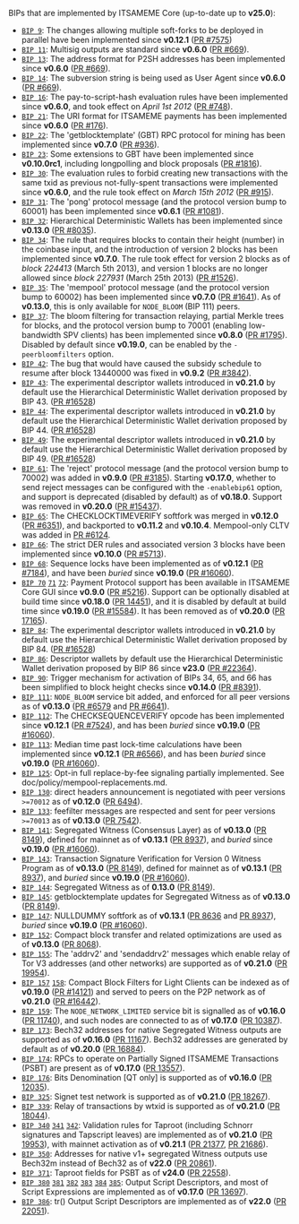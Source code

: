 BIPs that are implemented by ITSAMEME Core (up-to-date up to **v25.0**):

* [`BIP 9`](https://github.com/itsameme/bips/blob/master/bip-0009.mediawiki): The changes allowing multiple soft-forks to be deployed in parallel have been implemented since **v0.12.1**  ([PR #7575](https://github.com/itsamemedev/ITSAMEME/pull/7575))
* [`BIP 11`](https://github.com/itsameme/bips/blob/master/bip-0011.mediawiki): Multisig outputs are standard since **v0.6.0** ([PR #669](https://github.com/itsamemedev/ITSAMEME/pull/669)).
* [`BIP 13`](https://github.com/itsameme/bips/blob/master/bip-0013.mediawiki): The address format for P2SH addresses has been implemented since **v0.6.0** ([PR #669](https://github.com/itsamemedev/ITSAMEME/pull/669)).
* [`BIP 14`](https://github.com/itsameme/bips/blob/master/bip-0014.mediawiki): The subversion string is being used as User Agent since **v0.6.0** ([PR #669](https://github.com/itsamemedev/ITSAMEME/pull/669)).
* [`BIP 16`](https://github.com/itsameme/bips/blob/master/bip-0016.mediawiki): The pay-to-script-hash evaluation rules have been implemented since **v0.6.0**, and took effect on *April 1st 2012* ([PR #748](https://github.com/itsamemedev/ITSAMEME/pull/748)).
* [`BIP 21`](https://github.com/itsameme/bips/blob/master/bip-0021.mediawiki): The URI format for ITSAMEME payments has been implemented since **v0.6.0** ([PR #176](https://github.com/itsamemedev/ITSAMEME/pull/176)).
* [`BIP 22`](https://github.com/itsameme/bips/blob/master/bip-0022.mediawiki): The 'getblocktemplate' (GBT) RPC protocol for mining has been implemented since **v0.7.0** ([PR #936](https://github.com/itsamemedev/ITSAMEME/pull/936)).
* [`BIP 23`](https://github.com/itsameme/bips/blob/master/bip-0023.mediawiki): Some extensions to GBT have been implemented since **v0.10.0rc1**, including longpolling and block proposals ([PR #1816](https://github.com/itsamemedev/ITSAMEME/pull/1816)).
* [`BIP 30`](https://github.com/itsameme/bips/blob/master/bip-0030.mediawiki): The evaluation rules to forbid creating new transactions with the same txid as previous not-fully-spent transactions were implemented since **v0.6.0**, and the rule took effect on *March 15th 2012* ([PR #915](https://github.com/itsamemedev/ITSAMEME/pull/915)).
* [`BIP 31`](https://github.com/itsameme/bips/blob/master/bip-0031.mediawiki): The 'pong' protocol message (and the protocol version bump to 60001) has been implemented since **v0.6.1** ([PR #1081](https://github.com/itsamemedev/ITSAMEME/pull/1081)).
* [`BIP 32`](https://github.com/itsameme/bips/blob/master/bip-0032.mediawiki): Hierarchical Deterministic Wallets has been implemented since **v0.13.0** ([PR #8035](https://github.com/itsamemedev/ITSAMEME/pull/8035)).
* [`BIP 34`](https://github.com/itsameme/bips/blob/master/bip-0034.mediawiki): The rule that requires blocks to contain their height (number) in the coinbase input, and the introduction of version 2 blocks has been implemented since **v0.7.0**. The rule took effect for version 2 blocks as of *block 224413* (March 5th 2013), and version 1 blocks are no longer allowed since *block 227931* (March 25th 2013) ([PR #1526](https://github.com/itsamemedev/ITSAMEME/pull/1526)).
* [`BIP 35`](https://github.com/itsameme/bips/blob/master/bip-0035.mediawiki): The 'mempool' protocol message (and the protocol version bump to 60002) has been implemented since **v0.7.0** ([PR #1641](https://github.com/itsamemedev/ITSAMEME/pull/1641)). As of **v0.13.0**, this is only available for `NODE_BLOOM` (BIP 111) peers.
* [`BIP 37`](https://github.com/itsameme/bips/blob/master/bip-0037.mediawiki): The bloom filtering for transaction relaying, partial Merkle trees for blocks, and the protocol version bump to 70001 (enabling low-bandwidth SPV clients) has been implemented since **v0.8.0** ([PR #1795](https://github.com/itsamemedev/ITSAMEME/pull/1795)). Disabled by default since **v0.19.0**, can be enabled by the `-peerbloomfilters` option.
* [`BIP 42`](https://github.com/itsameme/bips/blob/master/bip-0042.mediawiki): The bug that would have caused the subsidy schedule to resume after block 13440000 was fixed in **v0.9.2** ([PR #3842](https://github.com/itsamemedev/ITSAMEME/pull/3842)).
* [`BIP 43`](https://github.com/itsameme/bips/blob/master/bip-0043.mediawiki): The experimental descriptor wallets introduced in **v0.21.0** by default use the Hierarchical Deterministic Wallet derivation proposed by BIP 43. ([PR #16528](https://github.com/itsamemedev/ITSAMEME/pull/16528))
* [`BIP 44`](https://github.com/itsameme/bips/blob/master/bip-0044.mediawiki): The experimental descriptor wallets introduced in **v0.21.0** by default use the Hierarchical Deterministic Wallet derivation proposed by BIP 44. ([PR #16528](https://github.com/itsamemedev/ITSAMEME/pull/16528))
* [`BIP 49`](https://github.com/itsameme/bips/blob/master/bip-0049.mediawiki): The experimental descriptor wallets introduced in **v0.21.0** by default use the Hierarchical Deterministic Wallet derivation proposed by BIP 49. ([PR #16528](https://github.com/itsamemedev/ITSAMEME/pull/16528))
* [`BIP 61`](https://github.com/itsameme/bips/blob/master/bip-0061.mediawiki): The 'reject' protocol message (and the protocol version bump to 70002) was added in **v0.9.0** ([PR #3185](https://github.com/itsamemedev/ITSAMEME/pull/3185)). Starting **v0.17.0**, whether to send reject messages can be configured with the `-enablebip61` option, and support is deprecated (disabled by default) as of **v0.18.0**. Support was removed in **v0.20.0** ([PR #15437](https://github.com/itsamemedev/ITSAMEME/pull/15437)).
* [`BIP 65`](https://github.com/itsameme/bips/blob/master/bip-0065.mediawiki): The CHECKLOCKTIMEVERIFY softfork was merged in **v0.12.0** ([PR #6351](https://github.com/itsamemedev/ITSAMEME/pull/6351)), and backported to **v0.11.2** and **v0.10.4**. Mempool-only CLTV was added in [PR #6124](https://github.com/itsamemedev/ITSAMEME/pull/6124).
* [`BIP 66`](https://github.com/itsameme/bips/blob/master/bip-0066.mediawiki): The strict DER rules and associated version 3 blocks have been implemented since **v0.10.0** ([PR #5713](https://github.com/itsamemedev/ITSAMEME/pull/5713)).
* [`BIP 68`](https://github.com/itsameme/bips/blob/master/bip-0068.mediawiki): Sequence locks have been implemented as of **v0.12.1**  ([PR #7184](https://github.com/itsamemedev/ITSAMEME/pull/7184)), and have been *buried* since **v0.19.0** ([PR #16060](https://github.com/itsamemedev/ITSAMEME/pull/16060)).
* [`BIP 70`](https://github.com/itsameme/bips/blob/master/bip-0070.mediawiki) [`71`](https://github.com/itsameme/bips/blob/master/bip-0071.mediawiki) [`72`](https://github.com/itsameme/bips/blob/master/bip-0072.mediawiki):
  Payment Protocol support has been available in ITSAMEME Core GUI since **v0.9.0** ([PR #5216](https://github.com/itsamemedev/ITSAMEME/pull/5216)).
  Support can be optionally disabled at build time since **v0.18.0** ([PR 14451](https://github.com/itsamemedev/ITSAMEME/pull/14451)),
  and it is disabled by default at build time since **v0.19.0** ([PR #15584](https://github.com/itsamemedev/ITSAMEME/pull/15584)).
  It has been removed as of **v0.20.0** ([PR 17165](https://github.com/itsamemedev/ITSAMEME/pull/17165)).
* [`BIP 84`](https://github.com/itsameme/bips/blob/master/bip-0084.mediawiki): The experimental descriptor wallets introduced in **v0.21.0** by default use the Hierarchical Deterministic Wallet derivation proposed by BIP 84. ([PR #16528](https://github.com/itsamemedev/ITSAMEME/pull/16528))
* [`BIP 86`](https://github.com/itsameme/bips/blob/master/bip-0086.mediawiki): Descriptor wallets by default use the Hierarchical Deterministic Wallet derivation proposed by BIP 86 since **v23.0** ([PR #22364](https://github.com/itsamemedev/ITSAMEME/pull/22364)).
* [`BIP 90`](https://github.com/itsameme/bips/blob/master/bip-0090.mediawiki): Trigger mechanism for activation of BIPs 34, 65, and 66 has been simplified to block height checks since **v0.14.0** ([PR #8391](https://github.com/itsamemedev/ITSAMEME/pull/8391)).
* [`BIP 111`](https://github.com/itsameme/bips/blob/master/bip-0111.mediawiki): `NODE_BLOOM` service bit added, and enforced for all peer versions as of **v0.13.0** ([PR #6579](https://github.com/itsamemedev/ITSAMEME/pull/6579) and [PR #6641](https://github.com/itsamemedev/ITSAMEME/pull/6641)).
* [`BIP 112`](https://github.com/itsameme/bips/blob/master/bip-0112.mediawiki): The CHECKSEQUENCEVERIFY opcode has been implemented since **v0.12.1** ([PR #7524](https://github.com/itsamemedev/ITSAMEME/pull/7524)), and has been *buried* since **v0.19.0** ([PR #16060](https://github.com/itsamemedev/ITSAMEME/pull/16060)).
* [`BIP 113`](https://github.com/itsameme/bips/blob/master/bip-0113.mediawiki): Median time past lock-time calculations have been implemented since **v0.12.1** ([PR #6566](https://github.com/itsamemedev/ITSAMEME/pull/6566)), and has been *buried* since **v0.19.0** ([PR #16060](https://github.com/itsamemedev/ITSAMEME/pull/16060)).
* [`BIP 125`](https://github.com/itsameme/bips/blob/master/bip-0125.mediawiki): Opt-in full replace-by-fee signaling partially implemented. See doc/policy/mempool-replacements.md.
* [`BIP 130`](https://github.com/itsameme/bips/blob/master/bip-0130.mediawiki): direct headers announcement is negotiated with peer versions `>=70012` as of **v0.12.0** ([PR 6494](https://github.com/itsamemedev/ITSAMEME/pull/6494)).
* [`BIP 133`](https://github.com/itsameme/bips/blob/master/bip-0133.mediawiki): feefilter messages are respected and sent for peer versions `>=70013` as of **v0.13.0** ([PR 7542](https://github.com/itsamemedev/ITSAMEME/pull/7542)).
* [`BIP 141`](https://github.com/itsameme/bips/blob/master/bip-0141.mediawiki): Segregated Witness (Consensus Layer) as of **v0.13.0** ([PR 8149](https://github.com/itsamemedev/ITSAMEME/pull/8149)), defined for mainnet as of **v0.13.1** ([PR 8937](https://github.com/itsamemedev/ITSAMEME/pull/8937)), and *buried* since **v0.19.0** ([PR #16060](https://github.com/itsamemedev/ITSAMEME/pull/16060)).
* [`BIP 143`](https://github.com/itsameme/bips/blob/master/bip-0143.mediawiki): Transaction Signature Verification for Version 0 Witness Program as of **v0.13.0** ([PR 8149](https://github.com/itsamemedev/ITSAMEME/pull/8149)), defined for mainnet as of **v0.13.1** ([PR 8937](https://github.com/itsamemedev/ITSAMEME/pull/8937)), and *buried* since **v0.19.0** ([PR #16060](https://github.com/itsamemedev/ITSAMEME/pull/16060)).
* [`BIP 144`](https://github.com/itsameme/bips/blob/master/bip-0144.mediawiki): Segregated Witness as of **0.13.0** ([PR 8149](https://github.com/itsamemedev/ITSAMEME/pull/8149)).
* [`BIP 145`](https://github.com/itsameme/bips/blob/master/bip-0145.mediawiki): getblocktemplate updates for Segregated Witness as of **v0.13.0** ([PR 8149](https://github.com/itsamemedev/ITSAMEME/pull/8149)).
* [`BIP 147`](https://github.com/itsameme/bips/blob/master/bip-0147.mediawiki): NULLDUMMY softfork as of **v0.13.1** ([PR 8636](https://github.com/itsamemedev/ITSAMEME/pull/8636) and [PR 8937](https://github.com/itsamemedev/ITSAMEME/pull/8937)), *buried* since **v0.19.0** ([PR #16060](https://github.com/itsamemedev/ITSAMEME/pull/16060)).
* [`BIP 152`](https://github.com/itsameme/bips/blob/master/bip-0152.mediawiki): Compact block transfer and related optimizations are used as of **v0.13.0** ([PR 8068](https://github.com/itsamemedev/ITSAMEME/pull/8068)).
* [`BIP 155`](https://github.com/itsameme/bips/blob/master/bip-0155.mediawiki): The 'addrv2' and 'sendaddrv2' messages which enable relay of Tor V3 addresses (and other networks) are supported as of **v0.21.0** ([PR 19954](https://github.com/itsamemedev/ITSAMEME/pull/19954)).
* [`BIP 157`](https://github.com/itsameme/bips/blob/master/bip-0157.mediawiki)
  [`158`](https://github.com/itsameme/bips/blob/master/bip-0158.mediawiki): Compact Block Filters for Light Clients can be indexed as of **v0.19.0** ([PR #14121](https://github.com/itsamemedev/ITSAMEME/pull/14121)) and served to peers on the P2P network as of **v0.21.0** ([PR #16442](https://github.com/itsamemedev/ITSAMEME/pull/16442)).
* [`BIP 159`](https://github.com/itsameme/bips/blob/master/bip-0159.mediawiki): The `NODE_NETWORK_LIMITED` service bit is signalled as of **v0.16.0** ([PR 11740](https://github.com/itsamemedev/ITSAMEME/pull/11740)), and such nodes are connected to as of **v0.17.0** ([PR 10387](https://github.com/itsamemedev/ITSAMEME/pull/10387)).
* [`BIP 173`](https://github.com/itsameme/bips/blob/master/bip-0173.mediawiki): Bech32 addresses for native Segregated Witness outputs are supported as of **v0.16.0** ([PR 11167](https://github.com/itsamemedev/ITSAMEME/pull/11167)). Bech32 addresses are generated by default as of **v0.20.0** ([PR 16884](https://github.com/itsamemedev/ITSAMEME/pull/16884)).
* [`BIP 174`](https://github.com/itsameme/bips/blob/master/bip-0174.mediawiki): RPCs to operate on Partially Signed ITSAMEME Transactions (PSBT) are present as of **v0.17.0** ([PR 13557](https://github.com/itsamemedev/ITSAMEME/pull/13557)).
* [`BIP 176`](https://github.com/itsameme/bips/blob/master/bip-0176.mediawiki): Bits Denomination [QT only] is supported as of **v0.16.0** ([PR 12035](https://github.com/itsamemedev/ITSAMEME/pull/12035)).
* [`BIP 325`](https://github.com/itsameme/bips/blob/master/bip-0325.mediawiki): Signet test network is supported as of **v0.21.0** ([PR 18267](https://github.com/itsamemedev/ITSAMEME/pull/18267)).
* [`BIP 339`](https://github.com/itsameme/bips/blob/master/bip-0339.mediawiki): Relay of transactions by wtxid is supported as of **v0.21.0** ([PR 18044](https://github.com/itsamemedev/ITSAMEME/pull/18044)).
* [`BIP 340`](https://github.com/itsameme/bips/blob/master/bip-0340.mediawiki)
  [`341`](https://github.com/itsameme/bips/blob/master/bip-0341.mediawiki)
  [`342`](https://github.com/itsameme/bips/blob/master/bip-0342.mediawiki):
  Validation rules for Taproot (including Schnorr signatures and Tapscript
  leaves) are implemented as of **v0.21.0** ([PR 19953](https://github.com/itsamemedev/ITSAMEME/pull/19953)),
  with mainnet activation as of **v0.21.1** ([PR 21377](https://github.com/itsamemedev/ITSAMEME/pull/21377),
  [PR 21686](https://github.com/itsamemedev/ITSAMEME/pull/21686)).
* [`BIP 350`](https://github.com/itsameme/bips/blob/master/bip-0350.mediawiki): Addresses for native v1+ segregated Witness outputs use Bech32m instead of Bech32 as of **v22.0** ([PR 20861](https://github.com/itsamemedev/ITSAMEME/pull/20861)).
* [`BIP 371`](https://github.com/itsameme/bips/blob/master/bip-0371.mediawiki): Taproot fields for PSBT as of **v24.0** ([PR 22558](https://github.com/itsamemedev/ITSAMEME/pull/22558)).
* [`BIP 380`](https://github.com/itsameme/bips/blob/master/bip-0380.mediawiki)
  [`381`](https://github.com/itsameme/bips/blob/master/bip-0381.mediawiki)
  [`382`](https://github.com/itsameme/bips/blob/master/bip-0382.mediawiki)
  [`383`](https://github.com/itsameme/bips/blob/master/bip-0383.mediawiki)
  [`384`](https://github.com/itsameme/bips/blob/master/bip-0384.mediawiki)
  [`385`](https://github.com/itsameme/bips/blob/master/bip-0385.mediawiki):
  Output Script Descriptors, and most of Script Expressions are implemented as of **v0.17.0** ([PR 13697](https://github.com/itsamemedev/ITSAMEME/pull/13697)).
* [`BIP 386`](https://github.com/itsameme/bips/blob/master/bip-0386.mediawiki): tr() Output Script Descriptors are implemented as of **v22.0** ([PR 22051](https://github.com/itsamemedev/ITSAMEME/pull/22051)).
